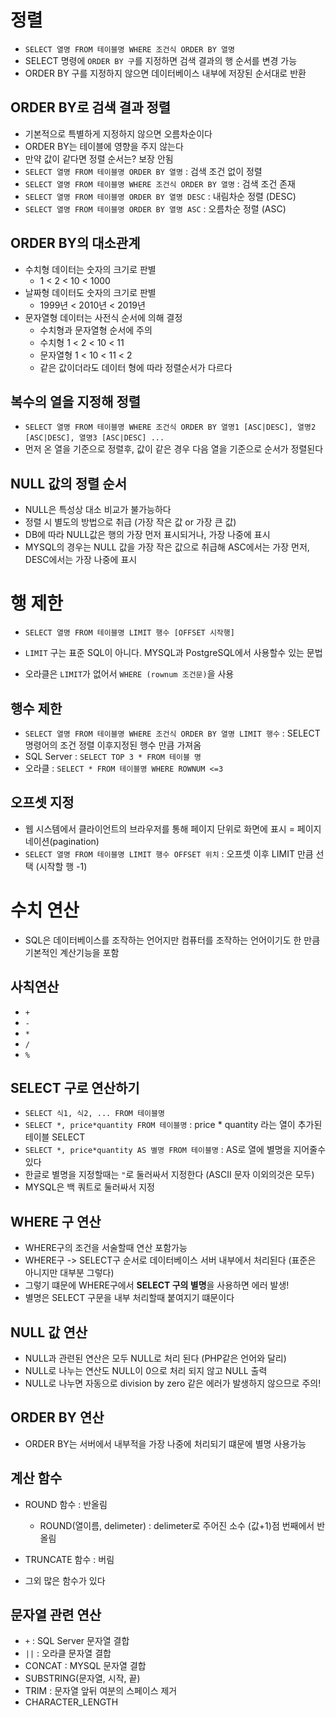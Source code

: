 # 정렬

- `SELECT 열명 FROM 테이블명 WHERE 조건식 ORDER BY 열명`
- SELECT 명령에 `ORDER BY 구`를 지정하면 검색 결과의 행 순서를 변경 가능
- ORDER BY 구를 지정하지 않으면 데이터베이스 내부에 저장된 순서대로 반환

## ORDER BY로 검색 결과 정렬

- 기본적으로 특별하게 지정하지 않으면 오름차순이다
- ORDER BY는 테이블에 영향을 주지 않는다
- 만약 값이 같다면 정렬 순서는? 보장 안됨
- `SELECT 열명 FROM 테이블명 ORDER BY 열명` : 검색 조건 없이 정렬
- `SELECT 열명 FROM 테이블명 WHERE 조건식 ORDER BY 열명` : 검색 조건 존재
- `SELECT 열명 FROM 테이블명 ORDER BY 열명 DESC` : 내림차순 정렬 (DESC)
- `SELECT 열명 FROM 테이블명 ORDER BY 열명 ASC` : 오름차순 정렬 (ASC)

## ORDER BY의 대소관계

- 수치형 데이터는 숫자의 크기로 판별
  - 1 < 2 < 10 < 1000
- 날짜형 데이터도 숫자의 크기로 판별
  - 1999년 < 2010년 < 2019년
- 문자열형 데이터는 사전식 순서에 의해 결정
  - 수치형과 문자열형 순서에 주의
  - 수치형 1 < 2 < 10 < 11
  - 문자열형 1 < 10 < 11 < 2
  - 같은 값이더라도 데이터 형에 따라 정렬순서가 다르다

## 복수의 열을 지정해 정렬

- `SELECT 열명 FROM 테이블명 WHERE 조건식 ORDER BY 열명1 [ASC|DESC], 열명2 [ASC|DESC], 열명3 [ASC|DESC] ...`
- 먼저 온 열을 기준으로 정렬후, 값이 같은 경우 다음 열을 기준으로 순서가 정렬된다

## NULL 값의 정렬 순서

- NULL은 특성상 대소 비교가 불가능하다
- 정렬 시 별도의 방법으로 취급 (가장 작은 값 or 가장 큰 값)
- DB에 따라 NULL값은 행의 가장 먼저 표시되거나, 가장 나중에 표시
- MYSQL의 경우는 NULL 값을 가장 작은 값으로 취급해 ASC에서는 가장 먼저, DESC에서는 가장 나중에 표시

# 행 제한

- `SELECT 열명 FROM 테이블명 LIMIT 행수 [OFFSET 시작행]`

- `LIMIT` 구는 표준 SQL이 아니다. MYSQL과 PostgreSQL에서 사용할수 있는 문법
- 오라클은 `LIMIT`가 없어서 `WHERE (rownum 조건문)`을 사용

## 행수 제한

- `SELECT 열명 FROM 테이블명 WHERE 조건식 ORDER BY 열명 LIMIT 행수` : SELECT 명령어의 조건 정렬 이후지정된 행수 만큼 가져옴
- SQL Server : `SELECT TOP 3 * FROM 테이블 명`
- 오라클 : `SELECT * FROM 테이블명 WHERE ROWNUM <=3`

## 오프셋 지정

- 웹 시스템에서 클라이언트의 브라우저를 통해 페이지 단위로 화면에 표시 = 페이지네이션(pagination)
- `SELECT 열명 FROM 테이블명 LIMIT 행수 OFFSET 위치` : 오프셋 이후 LIMIT 만큼 선택 (시작할 행 -1)

# 수치 연산

- SQL은 데이터베이스를 조작하는 언어지만 컴퓨터를 조작하는 언어이기도 한 만큼 기본적인 계산기능을 포함

## 사칙연산

- `+`
- `-`
- `*`
- `/`
- `%`

## SELECT 구로 연산하기

- `SELECT 식1, 식2, ... FROM 테이블명`
- `SELECT *, price*quantity FROM 테이블명` : price \* quantity 라는 열이 추가된 테이블 SELECT
- `SELECT *, price*quantity AS 별명 FROM 테이블명` : AS로 열에 별명을 지어줄수 있다
- 한글로 별명을 지정할때는 `"`로 둘러싸서 지정한다 (ASCII 문자 이외의것은 모두)
- MYSQL은 백 쿼트로 둘러싸서 지정

## WHERE 구 연산

- WHERE구의 조건을 서술할때 연산 포함가능
- WHERE구 -> SELECT구 순서로 데이터베이스 서버 내부에서 처리된다 (표준은 아니지만 대부분 그렇다)
- 그렇기 떄문에 WHERE구에서 **SELECT 구의 별명**을 사용하면 에러 발생!
- 별명은 SELECT 구문을 내부 처리할때 붙여지기 떄문이다

## NULL 값 연산

- NULL과 관련된 연산은 모두 NULL로 처리 된다 (PHP같은 언어와 달리)
- NULL로 나누는 연산도 NULL이 0으로 처리 되지 않고 NULL 출력
- NULL로 나누면 자동으로 division by zero 같은 에러가 발생하지 않으므로 주의!

## ORDER BY 연산

- ORDER BY는 서버에서 내부적을 가장 나중에 처리되기 떄문에 별명 사용가능

## 계산 함수

- ROUND 함수 : 반올림

  - ROUND(열이름, delimeter) : delimeter로 주어진 소수 (값+1)점 번째에서 반올림

- TRUNCATE 함수 : 버림
- 그외 많은 함수가 있다

## 문자열 관련 연산

- `+` : SQL Server 문자열 결합
- `||` : 오라클 문자열 결합
- CONCAT : MYSQL 문자열 결합
- SUBSTRING(문자열, 시작, 끝)
- TRIM : 문자열 앞뒤 여분의 스페이스 제거
- CHARACTER_LENGTH
